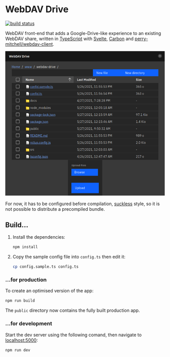 # WebDAV Drive

[![build status][buildimg]][buildurl]

WebDAV front-end that adds a Google-Drive-like experience to an existing WebDAV
share, written in [TypeScript][typescript] with [Svelte][svelte],
[Carbon][carbon] and [perry-mitchell/webdav-client][webdav].

![screenshot](./docs/screenshot.png)

For now, it has to be configured before compilation, [suckless][suckless] style,
so it is not possible to distribute a precompiled bundle.

## Build...

1. Install the dependencies:

    ```bash
    npm install
    ```

2. Copy the sample config file into `config.ts` then edit it:

    ```bash
    cp config.sample.ts config.ts
    ```

### ...for production

To create an optimised version of the app:

```bash
npm run build
```

The `public` directory now contains the fully built production app.

### ...for development

Start the dev server using the following comand, then navigate to
[localhost:5000](http://localhost:5000):

```bash
npm run dev
```

[buildimg]: https://github.com/club-1/webdav-drive/actions/workflows/build.yml/badge.svg
[buildurl]: https://github.com/club-1/webdav-drive/actions/workflows/build.yml?query=branch%3Amain
[typescript]: https://github.com/microsoft/TypeScript
[svelte]: https://svelte.dev
[carbon]: https://github.com/IBM/carbon-components-svelte
[webdav]: https://github.com/perry-mitchell/webdav-client
[suckless]: https://suckless.org/
